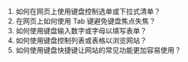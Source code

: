 

1. 如何在网页上使用键盘控制选单或下拉式清单？
2. 在网页上如何使用 Tab 键避免键盘焦点失焦？
3. 如何使用键盘输入数字或字母以填写表单？
4. 如何使用键盘控制列表或表格以浏览网站？
5. 如何使用键盘快捷键让网站的常见功能更加容易使用？